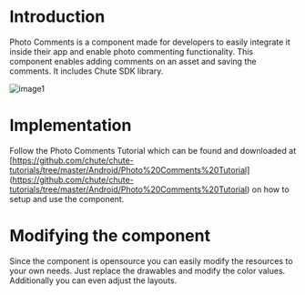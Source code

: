 
Introduction
====

Photo Comments is a component made for developers to easily integrate it inside their app and enable photo commenting functionality. This component enables adding comments on an asset and saving the comments. It includes Chute SDK library. 

![image1](https://github.com/chute/chute-android-components/raw/master/Photo%20Comments/screenshots/1.png)

Implementation
====

Follow the Photo Comments Tutorial which can be found and downloaded at [https://github.com/chute/chute-tutorials/tree/master/Android/Photo%20Comments%20Tutorial] (https://github.com/chute/chute-tutorials/tree/master/Android/Photo%20Comments%20Tutorial) on how to setup and use the component.

Modifying the component
====

Since the component is opensource you can easily modify the resources to your own needs. Just replace the drawables and modify the color values. Additionally you can even adjust the layouts.



